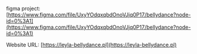 figma project: [https://www.figma.com/file/UxyYOdqxqbdOnoVJjq0P17/bellydance?node-id=0%3A1](https://www.figma.com/file/UxyYOdqxqbdOnoVJjq0P17/bellydance?node-id=0%3A1) 

Website URL: [https://leyla-bellydance.pl](https://leyla-bellydance.pl)
